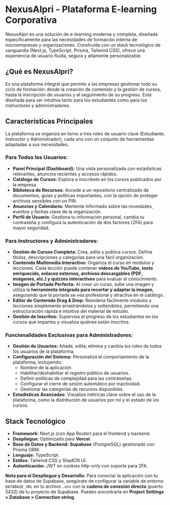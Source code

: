 
# NexusAlpri - Plataforma E-learning Corporativa

NexusAlpri es una solución de e-learning moderna y completa, diseñada específicamente para las necesidades de formación interna de microempresas y organizaciones. Construida con un stack tecnológico de vanguardia (Next.js, TypeScript, Prisma, Tailwind CSS), ofrece una experiencia de usuario fluida, segura y altamente personalizable.

## ¿Qué es NexusAlpri?

Es una plataforma integral que permite a las empresas gestionar todo su ciclo de formación: desde la creación de contenido y la gestión de cursos, hasta la inscripción de usuarios y el seguimiento de su progreso. Está diseñada para ser intuitiva tanto para los estudiantes como para los instructores y administradores.

## Características Principales

La plataforma se organiza en torno a tres roles de usuario clave (Estudiante, Instructor y Administrador), cada uno con un conjunto de herramientas adaptadas a sus necesidades.

### Para Todos los Usuarios:

*   **Panel Principal (Dashboard):** Una vista personalizada con estadísticas relevantes, anuncios recientes y accesos rápidos.
*   **Catálogo de Cursos:** Explora e inscríbete en los cursos publicados por la empresa.
*   **Biblioteca de Recursos:** Accede a un repositorio centralizado de documentos, guías y políticas importantes, con la opción de proteger archivos sensibles con un PIN.
*   **Anuncios y Calendario:** Mantente informado sobre las novedades, eventos y fechas clave de la organización.
*   **Perfil de Usuario:** Gestiona tu información personal, cambia tu contraseña y configura la autenticación de dos factores (2FA) para mayor seguridad.

### Para Instructores y Administradores:

*   **Gestión de Cursos Completa:** Crea, edita y publica cursos. Define títulos, descripciones y categorías para una fácil organización.
*   **Contenido Multimedia Interactivo:** Organiza el curso en módulos y lecciones. Cada lección puede contener **videos de YouTube, texto enriquecido, enlaces externos, archivos descargables (PDF, imágenes, etc.) y quizzes interactivos** para evaluar el conocimiento.
*   **Imagen de Portada Perfecta:** Al crear un curso, sube una imagen y utiliza la **herramienta integrada para recortar y adaptar la imagen**, asegurando que la portada se vea profesional y atractiva en el catálogo.
*   **Editor de Contenido Drag & Drop:** Reordena fácilmente módulos y lecciones simplemente arrastrándolos y soltándolos, permitiendo una estructuración rápida e intuitiva del material de estudio.
*   **Gestión de Inscritos:** Supervisa el progreso de los estudiantes en los cursos que impartes y visualiza quiénes están inscritos.

### Funcionalidades Exclusivas para Administradores:

*   **Gestión de Usuarios:** Añade, edita, elimina y cambia los roles de todos los usuarios de la plataforma.
*   **Configuración del Sistema:** Personaliza el comportamiento de la plataforma, incluyendo:
    *   Nombre de la aplicación.
    *   Habilitar/deshabilitar el registro público de usuarios.
    *   Definir políticas de complejidad para las contraseñas.
    *   Configurar el cierre de sesión automático por inactividad.
    *   Gestionar las categorías de recursos disponibles.
*   **Estadísticas Avanzadas:** Visualiza métricas clave sobre el uso de la plataforma, como la distribución de usuarios por rol y el estado de los cursos.

## Stack Tecnológico

*   **Framework:** Next.js (con App Router) para el frontend y backend.
*   **Despliegue:** Optimizado para **Vercel**.
*   **Base de Datos y Backend:** **Supabase** (PostgreSQL) gestionado con Prisma ORM.
*   **Lenguaje:** TypeScript.
*   **Estilos:** Tailwind CSS y ShadCN UI.
*   **Autenticación:** JWT en cookies http-only con soporte para 2FA.

**Nota para el Despliegue y Desarrollo:** Para conectar la aplicación con tu base de datos de Supabase, asegúrate de configurar la variable de entorno `DATABASE_URL` en tu archivo `.env` con la **cadena de conexión directa** (puerto 5432) de tu proyecto de Supabase. Puedes encontrarla en **Project Settings > Database > Connection string**.
